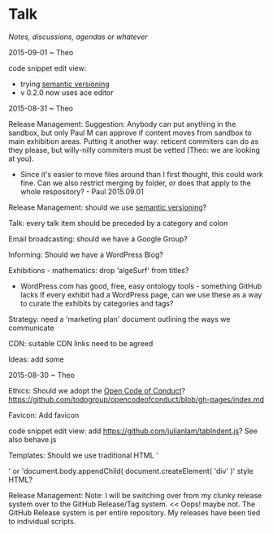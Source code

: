 Talk
===

_Notes, discussions, agendas or whatever_

2015-09-01 ~ Theo

code snippet edit view: 
* trying [semantic versioning]( http://semver.org/ )
* v 0.2.0 now uses ace editor


2015-08-31 ~ Theo

Release Management: Suggestion: Anybody can put anything in the sandbox, but only Paul M can approve if content moves from sandbox to main exhibition areas.
Putting it another way: reticent commiters can do as they please, but willy-nilly commiters must be vetted (Theo: we are looking at you).

* Since it's easier to move files around than I first thought, this could work fine. Can we also restrict merging by folder, or does that apply to the whole respository? - Paul 2015.09.01

Release Management: should we use [semantic versioning]( http://semver.org/ )?

Talk: every talk item should be preceded by a category and colon

Email broadcasting: should we have a Google Group?

Informing: Should we have a WordPress Blog?

Exhibitions - mathematics: drop 'algeSurf' from titles?

* WordPress.com has good, free, easy ontology tools - something GitHub lacks 
If every exhibit had a WordPress page, can we use these as a way to curate the exhibits by categories and tags? 

Strategy: need a 'marketing plan' document outlining the ways we communicate

CDN: suitable CDN links need to be agreed

Ideas: add some

2015-08-30 ~ Theo

Ethics: Should we adopt the [Open Code of Conduct]( http://todogroup.org/opencodeofconduct/ )?  
<https://github.com/todogroup/opencodeofconduct/blob/gh-pages/index.md>

Favicon: Add favicon

code snippet edit view: add <https://github.com/julianlam/tabIndent.js>? See also behave.js 

Templates: Should we use traditional HTML '<div></div>' or 'document.body.appendChild( document.createElement( 'div' )' style HTML?

Release Management: Note: I will be switching over from my clunky release system over to the GitHub Release/Tag system.
<< Oops! maybe not. The GitHub Release system is per entire repository. My releases have been tied to individual scripts.


